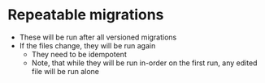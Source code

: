 # Repeatable migrations
- These will be run after all versioned migrations
- If the files change, they will be run again
  - They need to be idempotent
  - Note, that while they will be run in-order on the first run, any edited file will be run alone
